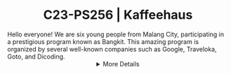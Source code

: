 <h1 align="center"> C23-PS256 | Kaffeehaus</h1>
Hello everyone! We are six young people from Malang City, participating in a prestigious program known as Bangkit. This amazing program is organized by several well-known companies such as Google, Traveloka, Goto, and Dicoding.
<br>
<details>
  <summary align="center">More Details</summary>
